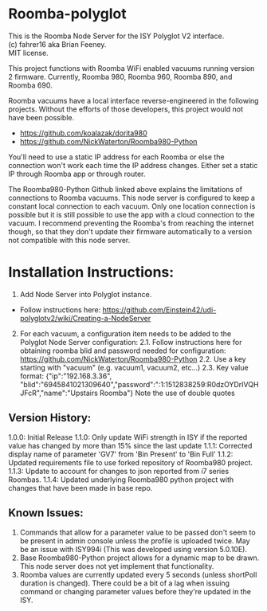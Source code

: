 # Roomba-polyglot
This is the Roomba Node Server for the ISY Polyglot V2 interface.  
(c) fahrer16 aka Brian Feeney.  
MIT license. 

This project functions with Roomba WiFi enabled vacuums running version 2 firmware.  Currently, Roomba 980, Roomba 960, Roomba 890, and Roomba 690.

Roomba vacuums have a local interface reverse-engineered in the following projects.  Without the efforts of those developers, this project would not have been possible.
 * https://github.com/koalazak/dorita980
 * https://github.com/NickWaterton/Roomba980-Python

You'll need to use a static IP address for each Roomba or else the connection won't work each time the IP address changes.  Either set a static IP through Roomba app or through router.

The Roomba980-Python Github linked above explains the limitations of connections to Roomba vacuums.  This node server is configured to keep a constant local connection to each vacuum.  Only one location connection is possible but it is still possible to use the app with a cloud connection to the vacuum.  I recommend preventing the Roomba's from reaching the internet though, so that they don't update their firmware automatically to a version not compatible with this node server.
 
# Installation Instructions:
1. Add Node Server into Polyglot instance.
  * Follow instructions here:  https://github.com/Einstein42/udi-polyglotv2/wiki/Creating-a-NodeServer 
  
2. For each vacuum, a configuration item needs to be added to the Polyglot Node Server configuration:
  2.1.  Follow instructions here for obtaining roomba blid and password needed for configuration: https://github.com/NickWaterton/Roomba980-Python
  2.2.  Use a key starting with "vacuum" (e.g. vacuum1, vacuum2, etc...)
  2.3.  Key value format: {"ip":"192.168.3.36", "blid":"6945841021309640","password":":1:1512838259:R0dzOYDrIVQHJFcR","name":"Upstairs Roomba"}  Note the use of double quotes
   
## Version History:
1.0.0: Initial Release
1.1.0: Only update WiFi strength in ISY if the reported value has changed by more than 15% since the last update
1.1.1: Corrected display name of parameter 'GV7' from 'Bin Present' to 'Bin Full'
1.1.2: Updated requirements file to use forked repository of Roomba980 project.
1.1.3: Update to account for changes to json reported from i7 series Roombas.
1.1.4: Updated underlying Roomba980 python project with changes that have been made in base repo.

## Known Issues:
1. Commands that allow for a parameter value to be passed don't seem to be present in admin console unless the profile is uploaded twice.  May be an issue with ISY994i (This was developed using version 5.0.10E).
2. Base Roomba980-Python project allows for a dynamic map to be drawn.  This node server does not yet implement that functionality.
3. Roomba values are currently updated every 5 seconds (unless shortPoll duration is changed).  There could be a bit of a lag when issuing command or changing parameter values before they're updated in the ISY.
